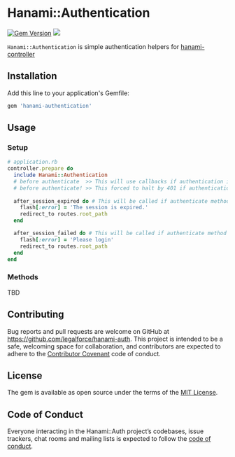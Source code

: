 # Hanami::Authentication
[![Gem Version](https://badge.fury.io/rb/hanami-authentication.svg)](https://badge.fury.io/rb/hanami-authentication)
![](http://ruby-gem-downloads-badge.herokuapp.com/hanami-authentication?type=total)


`Hanami::Authentication` is simple authentication helpers for [hanami-controller](https://github.com/hanami/controller)

## Installation

Add this line to your application's Gemfile:

```ruby
gem 'hanami-authentication'
```

## Usage

### Setup
```ruby
# application.rb
controller.prepare do
  include Hanami::Authentication
  # before authenticate  >> This will use callbacks if authentication is failed.  
  # before authenticate! >> This forced to halt by 401 if authentication is failed.
  
  after_session_expired do # This will be called if authenticate method is called when session is expired.
    flash[:error] = 'The session is expired.'
    redirect_to routes.root_path
  end

  after_session_failed do # This will be called if authenticate method is called when user has not logged in.
    flash[:error] = 'Please login'
    redirect_to routes.root_path
  end
end
```


### Methods

TBD

## Contributing

Bug reports and pull requests are welcome on GitHub at https://github.com/legalforce/hanami-auth. This project is intended to be a safe, welcoming space for collaboration, and contributors are expected to adhere to the [Contributor Covenant](http://contributor-covenant.org) code of conduct.

## License

The gem is available as open source under the terms of the [MIT License](http://opensource.org/licenses/MIT).

## Code of Conduct

Everyone interacting in the Hanami::Auth project’s codebases, issue trackers, chat rooms and mailing lists is expected to follow the [code of conduct](https://github.com/unhappychoice/hanami-authentication/blob/master/CODE_OF_CONDUCT.md).
